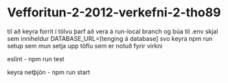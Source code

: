 # Vefforitun-2-2012-verkefni-2-tho89

til að keyra forrit í tölvu þarf að vera á run-local branch og
búa til .env skjal sem inniheldur DATABASE_URL=[tenging á database]
svo keyra npm run setup sem mun setja upp töflu sem er notuð fyrir virkni

eslint - npm run test

keyra netþjón - npm run start
